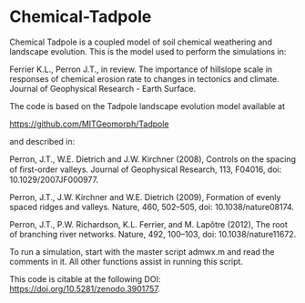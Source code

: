 # Chemical-Tadpole

Chemical Tadpole is a coupled model of soil chemical weathering and landscape evolution. This is the model used to perform the simulations in:

Ferrier K.L., Perron J.T., in review.  The importance of hillslope scale in responses of chemical erosion rate to changes in tectonics and climate.  Journal of Geophysical Research - Earth Surface.

The code is based on the Tadpole landscape evolution model available at 

https://github.com/MITGeomorph/Tadpole  

and described in:

Perron, J.T., W.E. Dietrich and J.W. Kirchner (2008), Controls on the spacing of ﬁrst-order valleys. Journal of Geophysical Research, 113, F04016, doi: 10.1029/2007JF000977.

Perron, J.T., J.W. Kirchner and W.E. Dietrich (2009), Formation of evenly spaced ridges and valleys. Nature, 460, 502–505, doi: 10.1038/nature08174.

Perron, J.T., P.W. Richardson, K.L. Ferrier, and M. Lapôtre (2012), The root of branching river networks. Nature, 492, 100–103, doi: 10.1038/nature11672.

To run a simulation, start with the master script admwx.m and read the comments in it.  All other functions assist in running this script.

This code is citable at the following DOI: https://doi.org/10.5281/zenodo.3901757.
